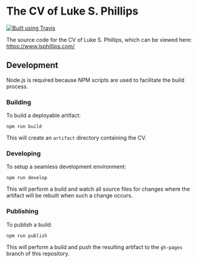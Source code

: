 # The CV of Luke S. Phillips

[![Built using Travis](https://img.shields.io/travis/com/lsphillips/CV/master.svg?maxAge=900)](https://travis-ci.com/lsphillips/CV)

The source code for the CV of Luke S. Phillips, which can be viewed here: https://www.lsphillips.com/

## Development

Node.js is required because NPM scripts are used to facilitate the build process.

### Building

To build a deployable artifact:

```
npm run build
```

This will create an `artifact` directory containing the CV.

### Developing

To setup a seamless development environment:

```
npm run develop
```

This will perform a build and watch all source files for changes where the artifact will be rebuilt when such a change occurs.

### Publishing

To publish a build:

```
npm run publish
```

This will perform a build and push the resulting artifact to the `gh-pages` branch of this repository.
